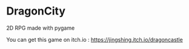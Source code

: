 # DragonCity
2D RPG made with pygame

You can get this game on itch.io : https://jingshing.itch.io/dragoncastle
